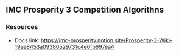 ## IMC Prosperity 3 Competition Algorithns

### Resources
* Docs link: https://imc-prosperity.notion.site/Prosperity-3-Wiki-19ee8453a09380529731c4e6fb697ea4
